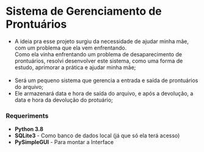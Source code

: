 # Sistema de Gerenciamento de Prontuários

- A ideia pra esse projeto surgiu da necessidade de ajudar minha mãe, com
um problema que ela vem enfrentando.<br>
Como ela vinha enfrentando um problema de desaparecimento de prontuários,
resolvi desenvolver este sistema, como uma forma de estudo, aprimorar a 
prática e ajudar minha mãe;
<br><br>
- Será um pequeno sistema que gerencia a entrada e saída de prontuários do
arquivo;
- Ele armazenará data e hora de saída do arquivo, e após a devolução, a data
e hora da devolução do protuário;

### Requeriments

- <strong>Python 3.8</strong>
- <strong>SQLite3</strong> - Como banco de dados local (já que só ela terá acesso)
- <strong>PySimpleGUI</strong> - Para montar a Interface